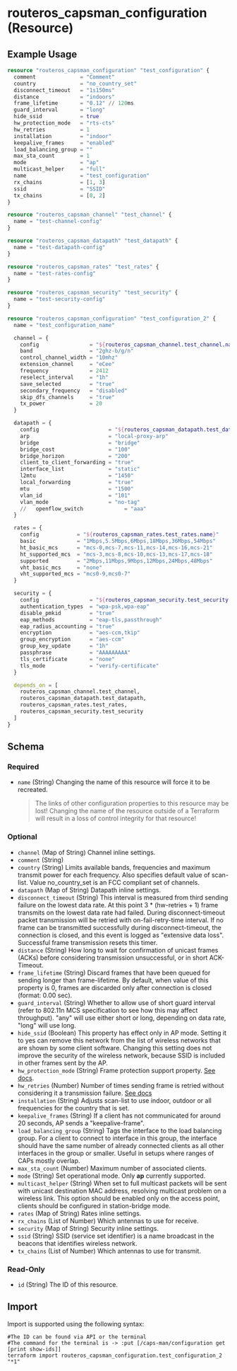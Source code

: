 # routeros_capsman_configuration (Resource)


## Example Usage
```terraform
resource "routeros_capsman_configuration" "test_configuration" {
  comment              = "Comment"
  country              = "no_country_set"
  disconnect_timeout   = "1s150ms"
  distance             = "indoors"
  frame_lifetime       = "0.12" // 120ms
  guard_interval       = "long"
  hide_ssid            = true
  hw_protection_mode   = "rts-cts"
  hw_retries           = 1
  installation         = "indoor"
  keepalive_frames     = "enabled"
  load_balancing_group = ""
  max_sta_count        = 1
  mode                 = "ap"
  multicast_helper     = "full"
  name                 = "test_configuration"
  rx_chains            = [1, 3]
  ssid                 = "SSID"
  tx_chains            = [0, 2]
}

resource "routeros_capsman_channel" "test_channel" {
  name = "test-channel-config"
}

resource "routeros_capsman_datapath" "test_datapath" {
  name = "test-datapath-config"
}

resource "routeros_capsman_rates" "test_rates" {
  name = "test-rates-config"
}

resource "routeros_capsman_security" "test_security" {
  name = "test-security-config"
}

resource "routeros_capsman_configuration" "test_configuration_2" {
  name = "test_configuration_name"

  channel = {
    config                = "${routeros_capsman_channel.test_channel.name}"
    band                  = "2ghz-b/g/n"
    control_channel_width = "10mhz"
    extension_channel     = "eCee"
    frequency             = 2412
    reselect_interval     = "1h"
    save_selected         = "true"
    secondary_frequency   = "disabled"
    skip_dfs_channels     = "true"
    tx_power              = 20
  }

  datapath = {
    config                      = "${routeros_capsman_datapath.test_datapath.name}"
    arp                         = "local-proxy-arp"
    bridge                      = "bridge"
    bridge_cost                 = "100"
    bridge_horizon              = "200"
    client_to_client_forwarding = "true"
    interface_list              = "static"
    l2mtu                       = "1450"
    local_forwarding            = "true"
    mtu                         = "1500"
    vlan_id                     = "101"
    vlan_mode                   = "no-tag"
    //   openflow_switch             = "aaa"
  }

  rates = {
    config            = "${routeros_capsman_rates.test_rates.name}"
    basic             = "1Mbps,5.5Mbps,6Mbps,18Mbps,36Mbps,54Mbps"
    ht_basic_mcs      = "mcs-0,mcs-7,mcs-11,mcs-14,mcs-16,mcs-21"
    ht_supported_mcs  = "mcs-3,mcs-8,mcs-10,mcs-13,mcs-17,mcs-18"
    supported         = "2Mbps,11Mbps,9Mbps,12Mbps,24Mbps,48Mbps"
    vht_basic_mcs     = "none"
    vht_supported_mcs = "mcs0-9,mcs0-7"
  }

  security = {
    config                = "${routeros_capsman_security.test_security.name}"
    authentication_types  = "wpa-psk,wpa-eap"
    disable_pmkid         = "true"
    eap_methods           = "eap-tls,passthrough"
    eap_radius_accounting = "true"
    encryption            = "aes-ccm,tkip"
    group_encryption      = "aes-ccm"
    group_key_update      = "1h"
    passphrase            = "AAAAAAAAA"
    tls_certificate       = "none"
    tls_mode              = "verify-certificate"
  }

  depends_on = [
    routeros_capsman_channel.test_channel,
    routeros_capsman_datapath.test_datapath,
    routeros_capsman_rates.test_rates,
    routeros_capsman_security.test_security
  ]
}
```

<!-- schema generated by tfplugindocs -->
## Schema

### Required

- `name` (String) Changing the name of this resource will force it to be recreated.
	> The links of other configuration properties to this resource may be lost!
	> Changing the name of the resource outside of a Terraform will result in a loss of control integrity for that resource!

### Optional

- `channel` (Map of String) Channel inline settings.
- `comment` (String)
- `country` (String) Limits available bands, frequencies and maximum transmit power for each frequency. Also specifies default value of scan-list. Value no_country_set is an FCC compliant set of channels.
- `datapath` (Map of String) Datapath inline settings.
- `disconnect_timeout` (String) This interval is measured from third sending failure on the lowest data rate. At this point 3 * (hw-retries + 1) frame transmits on the lowest data rate had failed. During disconnect-timeout packet transmission will be retried with on-fail-retry-time interval. If no frame can be transmitted successfully during disconnect-timeout, the connection is closed, and this event is logged as "extensive data loss". Successful frame transmission resets this timer.
- `distance` (String) How long to wait for confirmation of unicast frames (ACKs) before considering transmission unsuccessful, or in short ACK-Timeout.
- `frame_lifetime` (String) Discard frames that have been queued for sending longer than frame-lifetime. By default, when value of this property is 0, frames are discarded only after connection is closed (format: 0.00 sec).
- `guard_interval` (String) Whether to allow use of short guard interval (refer to 802.11n MCS specification to see how this may affect throughput). "any" will use either short or long, depending on data rate, "long" will use long.
- `hide_ssid` (Boolean) This property has effect only in AP mode. Setting it to yes can remove this network from the list of wireless networks that are shown by some client software. Changing this setting does not improve the security of the wireless network, because SSID is included in other frames sent by the AP.
- `hw_protection_mode` (String) Frame protection support property. [See docs](https://wiki.mikrotik.com/wiki/Manual:Interface/Wireless#Frame_protection_support_(RTS/CTS)).
- `hw_retries` (Number) Number of times sending frame is retried without considering it a transmission failure. [See docs](https://wiki.mikrotik.com/wiki/Manual:Interface/Wireless)
- `installation` (String) Adjusts scan-list to use indoor, outdoor or all frequencies for the country that is set.
- `keepalive_frames` (String) If a client has not communicated for around 20 seconds, AP sends a "keepalive-frame".
- `load_balancing_group` (String) Tags the interface to the load balancing group. For a client to connect to interface in this group, the interface should have the same number of already connected clients as all other interfaces in the group or smaller. Useful in setups where ranges of CAPs mostly overlap.
- `max_sta_count` (Number) Maximum number of associated clients.
- `mode` (String) Set operational mode. Only **ap** currently supported.
- `multicast_helper` (String) When set to full multicast packets will be sent with unicast destination MAC address, resolving multicast problem on a wireless link. This option should be enabled only on the access point, clients should be configured in station-bridge mode.
- `rates` (Map of String) Rates inline settings.
- `rx_chains` (List of Number) Which antennas to use for receive.
- `security` (Map of String) Security inline settings.
- `ssid` (String) SSID (service set identifier) is a name broadcast in the beacons that identifies wireless network.
- `tx_chains` (List of Number) Which antennas to use for transmit.

### Read-Only

- `id` (String) The ID of this resource.

## Import
Import is supported using the following syntax:
```shell
#The ID can be found via API or the terminal
#The command for the terminal is -> :put [/caps-man/configuration get [print show-ids]]
terraform import routeros_capsman_configuration.test_configuration_2 "*1"
```
